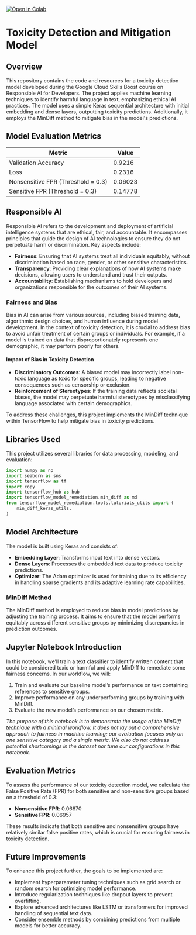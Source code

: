 [![Open in Colab](https://colab.research.google.com/assets/colab-badge.svg)](https://colab.research.google.com/drive/1MVmZV7FbSeQLR8PGjOOMhs-1tpkU9rnZ?usp=sharing)

# Toxicity Detection and Mitigation Model

## Overview
This repository contains the code and resources for a toxicity detection model developed during the Google Cloud Skills Boost course on Responsible AI for Developers. The project applies machine learning techniques to identify harmful language in text, emphasizing ethical AI practices. The model uses a simple Keras sequential architecture with initial embedding and dense layers, outputting toxicity predictions. Additionally, it employs the MinDiff method to mitigate bias in the model's predictions.

## Model Evaluation Metrics

| Metric                | Value                      |
|-----------------------|----------------------------|
| Validation Accuracy    | 0.9216                     |
| Loss                   | 0.2316                     |
| Nonsensitive FPR (Threshold = 0.3) | 0.06023           |
| Sensitive FPR (Threshold = 0.3)    | 0.14778           |

## Responsible AI
Responsible AI refers to the development and deployment of artificial intelligence systems that are ethical, fair, and accountable. It encompasses principles that guide the design of AI technologies to ensure they do not perpetuate harm or discrimination. Key aspects include:

- **Fairness**: Ensuring that AI systems treat all individuals equitably, without discrimination based on race, gender, or other sensitive characteristics.
- **Transparency**: Providing clear explanations of how AI systems make decisions, allowing users to understand and trust their outputs.
- **Accountability**: Establishing mechanisms to hold developers and organizations responsible for the outcomes of their AI systems.

### Fairness and Bias
Bias in AI can arise from various sources, including biased training data, algorithmic design choices, and human influence during model development. In the context of toxicity detection, it is crucial to address bias to avoid unfair treatment of certain groups or individuals. For example, if a model is trained on data that disproportionately represents one demographic, it may perform poorly for others.

#### Impact of Bias in Toxicity Detection
- **Discriminatory Outcomes**: A biased model may incorrectly label non-toxic language as toxic for specific groups, leading to negative consequences such as censorship or exclusion.
- **Reinforcement of Stereotypes**: If the training data reflects societal biases, the model may perpetuate harmful stereotypes by misclassifying language associated with certain demographics.

To address these challenges, this project implements the MinDiff technique within TensorFlow to help mitigate bias in toxicity predictions.

## Libraries Used
This project utilizes several libraries for data processing, modeling, and evaluation:
```python
import numpy as np
import seaborn as sns
import tensorflow as tf
import copy
import tensorflow_hub as hub
import tensorflow_model_remediation.min_diff as md
from tensorflow_model_remediation.tools.tutorials_utils import (
    min_diff_keras_utils,
)
```
## Model Architecture
The model is built using Keras and consists of:
- **Embedding Layer**: Transforms input text into dense vectors.
- **Dense Layers**: Processes the embedded text data to produce toxicity predictions.
- **Optimizer**: The Adam optimizer is used for training due to its efficiency in handling sparse gradients and its adaptive learning rate capabilities.

### MinDiff Method
The MinDiff method is employed to reduce bias in model predictions by adjusting the training process. It aims to ensure that the model performs equitably across different sensitive groups by minimizing discrepancies in prediction outcomes.

## Jupyter Notebook Introduction
In this notebook, we’ll train a text classifier to identify written content that could be considered toxic or harmful and apply MinDiff to remediate some fairness concerns. In our workflow, we will:
1. Train and evaluate our baseline model’s performance on text containing references to sensitive groups.
2. Improve performance on any underperforming groups by training with MinDiff.
3. Evaluate the new model’s performance on our chosen metric.

*The purpose of this notebook is to demonstrate the usage of the MinDiff technique with a minimal workflow. It does not lay out a comprehensive approach to fairness in machine learning; our evaluation focuses only on one sensitive category and a single metric. We also do not address potential shortcomings in the dataset nor tune our configurations in this notebook.*

## Evaluation Metrics
To assess the performance of our toxicity detection model, we calculate the False Positive Rate (FPR) for both sensitive and non-sensitive groups based on a threshold of 0.3:

- **Nonsensitive FPR**: 0.06870
- **Sensitive FPR**: 0.06957

These results indicate that both sensitive and nonsensitive groups have relatively similar false positive rates, which is crucial for ensuring fairness in toxicity detection.

## Future Improvements
To enhance this project further, the goals to be implemented are:
- Implement hyperparameter tuning techniques such as grid search or random search for optimizing model performance.
- Introduce regularization techniques like dropout layers to prevent overfitting.
- Explore advanced architectures like LSTM or transformers for improved handling of sequential text data.
- Consider ensemble methods by combining predictions from multiple models for better accuracy.
